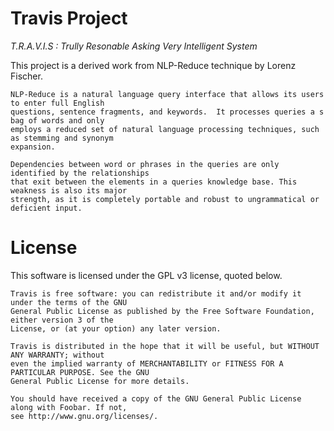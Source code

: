 Travis Project
==============

*T.R.A.V.I.S : Trully Resonable Asking Very Intelligent System*

This project is a derived work from NLP-Reduce technique by Lorenz Fischer.

```
NLP-Reduce is a natural language query interface that allows its users to enter full English
questions, sentence fragments, and keywords.  It processes queries a s bag of words and only
employs a reduced set of natural language processing techniques, such as stemming and synonym
expansion.

Dependencies between word or phrases in the queries are only identified by the relationships
that exit between the elements in a queries knowledge base. This weakness is also its major
strength, as it is completely portable and robust to ungrammatical or deficient input.
```


License
=======

This software is licensed under the GPL v3 license, quoted below.

```
Travis is free software: you can redistribute it and/or modify it under the terms of the GNU
General Public License as published by the Free Software Foundation, either version 3 of the
License, or (at your option) any later version.

Travis is distributed in the hope that it will be useful, but WITHOUT ANY WARRANTY; without
even the implied warranty of MERCHANTABILITY or FITNESS FOR A PARTICULAR PURPOSE. See the GNU
General Public License for more details.

You should have received a copy of the GNU General Public License along with Foobar. If not,
see http://www.gnu.org/licenses/.
```

